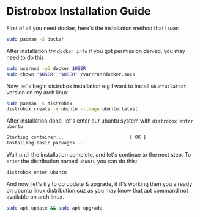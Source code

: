 # Distrobox Installation Guide

First of all you need docker, here's the installation method that I use:
```bash
sudo pacman -S docker
```
After installation try `docker info` if you got permission denied, you may need to do this
```bash
sudo usermod -aG docker $USER
sudo chown "$USER":"$USER" /var/run/docker.sock   
```

Now, let's begin distrobox installation e.g I want to install `ubuntu:latest` version on my arch linux.
```bash
sudo pacman -S distrobox
distrobox create -n ubuntu --image ubuntu:latest
```
After installation done, let's enter our ubuntu system with `distrobox enter ubuntu`
```bash
Starting container...                   	 [ OK ]
Installing basic packages...   
```
Wait until the installation complete, and let's continue to the next step. To enter the distribution named `ubuntu` you can do this:
```bash
distrobox enter ubuntu
```
And now, let's try to do update & upgrade, if it's working then you already on ubuntu linux distribution cuz as you may know that apt command not available on arch linux.
```bash
sudo apt update && sudo apt upgrade
```
